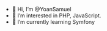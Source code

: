 - 👋 Hi, I’m @YoanSamuel
- 👀 I’m interested in PHP, JavaScript.
- 🌱 I’m currently learning Symfony


